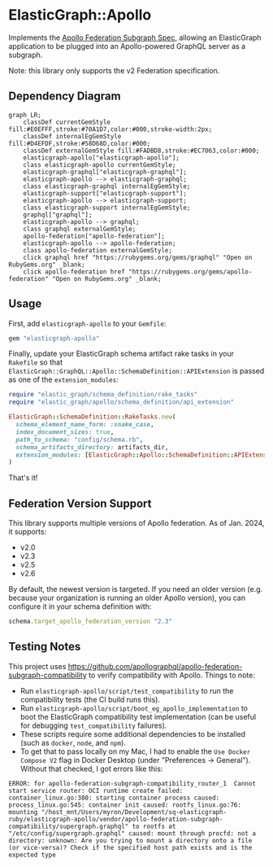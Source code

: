 # ElasticGraph::Apollo

Implements the [Apollo Federation Subgraph Spec](https://www.apollographql.com/docs/federation/subgraph-spec/),
allowing an ElasticGraph application to be plugged into an Apollo-powered GraphQL server as a subgraph.

Note: this library only supports the v2 Federation specification.

## Dependency Diagram

```mermaid
graph LR;
    classDef currentGemStyle fill:#E0EFFF,stroke:#70A1D7,color:#000,stroke-width:2px;
    classDef internalEgGemStyle fill:#D4EFDF,stroke:#58D68D,color:#000;
    classDef externalGemStyle fill:#FADBD8,stroke:#EC7063,color:#000;
    elasticgraph-apollo["elasticgraph-apollo"];
    class elasticgraph-apollo currentGemStyle;
    elasticgraph-graphql["elasticgraph-graphql"];
    elasticgraph-apollo --> elasticgraph-graphql;
    class elasticgraph-graphql internalEgGemStyle;
    elasticgraph-support["elasticgraph-support"];
    elasticgraph-apollo --> elasticgraph-support;
    class elasticgraph-support internalEgGemStyle;
    graphql["graphql"];
    elasticgraph-apollo --> graphql;
    class graphql externalGemStyle;
    apollo-federation["apollo-federation"];
    elasticgraph-apollo --> apollo-federation;
    class apollo-federation externalGemStyle;
    click graphql href "https://rubygems.org/gems/graphql" "Open on RubyGems.org" _blank;
    click apollo-federation href "https://rubygems.org/gems/apollo-federation" "Open on RubyGems.org" _blank;
```

## Usage

First, add `elasticgraph-apollo` to your `Gemfile`:

``` ruby
gem "elasticgraph-apollo"
```

Finally, update your ElasticGraph schema artifact rake tasks in your `Rakefile`
so that `ElasticGraph::GraphQL::Apollo::SchemaDefinition::APIExtension` is
passed as one of the `extension_modules`:

``` ruby
require "elastic_graph/schema_definition/rake_tasks"
require "elastic_graph/apollo/schema_definition/api_extension"

ElasticGraph::SchemaDefinition::RakeTasks.new(
  schema_element_name_form: :snake_case,
  index_document_sizes: true,
  path_to_schema: "config/schema.rb",
  schema_artifacts_directory: artifacts_dir,
  extension_modules: [ElasticGraph::Apollo::SchemaDefinition::APIExtension]
)
```

That's it!

## Federation Version Support

This library supports multiple versions of Apollo federation. As of Jan. 2024, it supports:

* v2.0
* v2.3
* v2.5
* v2.6

By default, the newest version is targeted. If you need an older version (e.g. because your organization is
running an older Apollo version), you can configure it in your schema definition with:

```ruby
schema.target_apollo_federation_version "2.3"
```

## Testing Notes

This project uses https://github.com/apollographql/apollo-federation-subgraph-compatibility
to verify compatibility with Apollo. Things to note:

- Run `elasticgraph-apollo/script/test_compatibility` to run the compatibility tests (the CI build runs this).
- Run `elasticgraph-apollo/script/boot_eg_apollo_implementation` to boot the ElasticGraph compatibility test implementation (can be useful for debugging `test_compatibility` failures).
- These scripts require some additional dependencies to be installed (such as `docker`, `node`, and `npm`).
- To get that to pass locally on my Mac, I had to enable the `Use Docker Compose V2` flag in Docker Desktop (under "Preferences -> General").  Without that checked, I got errors like this:

```
ERROR: for apollo-federation-subgraph-compatibility_router_1  Cannot start service router: OCI runtime create failed: container_linux.go:380: starting container process caused: process_linux.go:545: container init caused: rootfs_linux.go:76: mounting "/host_mnt/Users/myron/Development/sq-elasticgraph-ruby/elasticgraph-apollo/vendor/apollo-federation-subgraph-compatibility/supergraph.graphql" to rootfs at "/etc/config/supergraph.graphql" caused: mount through procfd: not a directory: unknown: Are you trying to mount a directory onto a file (or vice-versa)? Check if the specified host path exists and is the expected type
```
